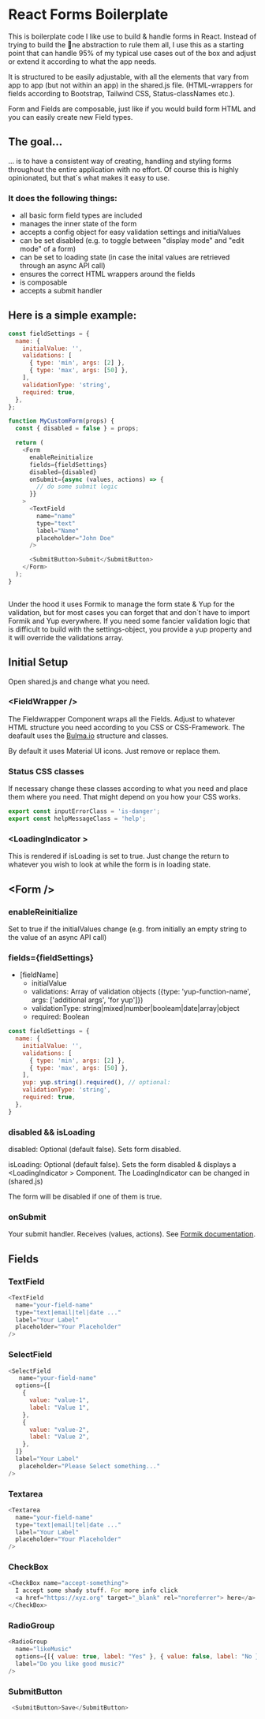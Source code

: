 # React Forms Boilerplate
This is boilerplate code I like use to build & handle forms in React. Instead of trying to build the 💍ne abstraction to rule them all, I use this as a starting point that can handle 95% of my typical use cases out of the box and adjust or extend it according to what the app needs.

It is structured to be easily adjustable, with all the elements that vary from app to app (but not within an app) in the shared.js file. (HTML-wrappers for fields according to Bootstrap, Tailwind CSS, Status-classNames etc.). 

Form and Fields are composable, just like if you would build form HTML and you can easily create new Field types.

## The goal...
... is to have a consistent way of creating, handling and styling forms throughout the entire application with no effort. Of course this is highly opinionated, but that´s what makes it easy to use.


### It does the following things:

- all basic form field types are included
- manages the inner state of the form
- accepts a config object for easy validation settings and initialValues
- can be set disabled (e.g. to toggle between "display mode" and "edit mode" of a form)
- can be set to loading state (in case the inital values are retrieved through an async API call)
- ensures the correct HTML wrappers around the fields
- is composable
- accepts a submit handler


## Here is a simple example:

```js
const fieldSettings = {
  name: {
    initialValue: '',
    validations: [
      { type: 'min', args: [2] },
      { type: 'max', args: [50] },
    ],
    validationType: 'string',
    required: true,
  },
};

function MyCustomForm(props) {
  const { disabled = false } = props;

  return (
    <Form
      enableReinitialize
      fields={fieldSettings}
      disabled={disabled}
      onSubmit={async (values, actions) => {
        // do some submit logic
      }}
    >
      <TextField
        name="name"
        type="text"
        label="Name"
        placeholder="John Doe"
      />

      <SubmitButton>Submit</SubmitButton>
    </Form>
  );
}
 
```

Under the hood it uses <a hre="https://formik.org/docs/api/formik" target="_blank">Formik</a> to manage the form state & <a hre="https://github.com/jquense/yup" target="_blank">Yup</a> for the validation, but for most cases you can forget that and don´t have to import Formik and Yup everywhere.
If you need some fancier validation logic that is difficult to build with the settings-object, you provide a yup property and it will override the validations array. 


## Initial Setup
Open shared.js and change what you need.

### <FieldWrapper \/> 
The Fieldwrapper Component wraps all the Fields. Adjust to whatever HTML structure you need according to you CSS or CSS-Framework. The deafault uses the <a href="https://bulma.io/" target="_blank">Bulma.io</a> structure and classes.

By default it uses Material UI icons. Just remove or replace them.


### Status CSS classes
If necessary change these classes according to what you need and place them where you need. That might depend on you how your CSS works.

```js
export const inputErrorClass = 'is-danger';
export const helpMessageClass = 'help';
```

### <LoadingIndicator \>
This is rendered if isLoading is set to true. Just change the return to whatever you wish to look at while the form is in loading state.

## <Form \/>

### enableReinitialize
Set to true if the initialValues change (e.g. from initially an empty string to the value of an async API call)

### fields={fieldSettings}

- [fieldName]
  - initialValue
  - validations: Array of validation objects ({type: 'yup-function-name', args: ['additional args', 'for yup']})
  - validationType: string|mixed|number|booleam|date|array|object
  - required: Boolean

```js
const fieldSettings = {
  name: {
    initialValue: '',
    validations: [
      { type: 'min', args: [2] },
      { type: 'max', args: [50] },
    ],
    yup: yup.string().required(), // optional: 
    validationType: 'string',
    required: true,
  },
}
```

### disabled && isLoading
disabled: Optional (default false). Sets form disabled.

isLoading: Optional (default false). Sets the form disabled & displays a <LoadingIndicator \> Component. The LoadingIndicator can be changed in (shared.js)

The form will be disabled if one of them is true.

### onSubmit
Your submit handler. Receives (values, actions). See <a href="https://formik.org/docs/api/form" target="_blank">Formik documentation</a>.



## Fields

### TextField
```js
<TextField
  name="your-field-name"
  type="text|email|tel|date ..."
  label="Your Label"
  placeholder="Your Placeholder"
/>
```

### SelectField

```js
<SelectField
   name="your-field-name"
  options={[
    {
      value: "value-1",
      label: "Value 1",
    },
    {
      value: "value-2",
      label: "Value 2",
    },
  ]}
  label="Your Label"
   placeholder="Please Select something..."
/>
```


### Textarea
```js
<Textarea
  name="your-field-name"
  type="text|email|tel|date ..."
  label="Your Label"
  placeholder="Your Placeholder"
/>
```


### CheckBox
```js
<CheckBox name="accept-something">
  I accept some shady stuff. For more info click
  <a href="https://xyz.org" target="_blank" rel="noreferrer"> here</a>.
</CheckBox>
```

### RadioGroup

```js
<RadioGroup
  name="likeMusic"
  options={[{ value: true, label: "Yes" }, { value: false, label: "No }]}
  label="Do you like good music?"
/>
```

### SubmitButton
```js
 <SubmitButton>Save</SubmitButton>
```